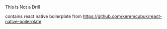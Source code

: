 This is Not a Drill


contains react native boilerplate from https://github.com/keremcubuk/react-native-boilerplate